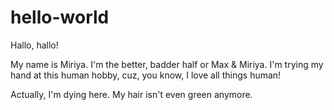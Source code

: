 # hello-world

Hallo, hallo!

My name is Miriya. I'm the better, badder half or Max & Miriya. I'm trying my hand at this human hobby, cuz, you know, I love all things human! 

Actually, I'm dying here. My hair isn't even green anymore.

